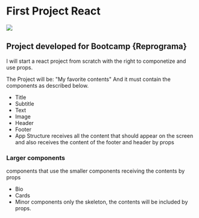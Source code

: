 # First Project React
<img src="https://thumbs.gfycat.com/BestMeagerHoki-size_restricted.gif" />

## Project developed for Bootcamp {Reprograma}

I will start a react project from scratch with the right to componetize and use props.

The Project will be: "My favorite contents" And it must contain the components as described below.
* Title
* Subtitle
* Text
* Image
* Header
* Footer
* App Structure
receives all the content that should appear on the screen and also receives the content of the footer and header by props

### Larger components
components that use the smaller components receiving the contents by props
* Bio
* Cards
* Minor components
only the skeleton, the contents will be included by props.
